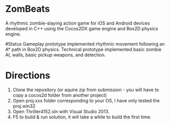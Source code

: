 # ZomBeats
A rhythmic zombie-slaying action game for iOS and Android devices developed in C++ using the Cocos2DX game engine and Box2D physics engine.  

#Status
Gameplay prototype implemented rhythmic movement following an A* path in Box2D physics.
Technical prototype implemented basic zombie AI, walls, basic pickup weapons, and detection.  

# Directions
1. Clone the repository (or aquire zip from submission - you will have to copy a cocos2d folder from another project)
2. Open proj.xxx folder corresponding to your OS, I have only tested the proj.win32
3. Open Thriller4152.sln with Visual Studio 2013.
4. F5 to build & run solution, it will take a while to build the first time. 
